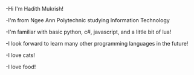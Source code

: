 -Hi I'm Hadith Mukrish! 

-I'm from Ngee Ann Polytechnic studying Information Technology


-I'm familiar with basic python, c#, javascript, and a little bit of lua!


-I look forward to learn many other programming languages in the future!


-I love cats!

-I love food!
<!---
hxdith/hxdith is a ✨ special ✨ repository because its `README.md` (this file) appears on your GitHub profile.
You can click the Preview link to take a look at your changes.
--->
